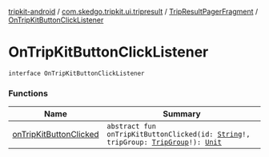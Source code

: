 [tripkit-android](../../../index.md) / [com.skedgo.tripkit.ui.tripresult](../../index.md) / [TripResultPagerFragment](../index.md) / [OnTripKitButtonClickListener](./index.md)

# OnTripKitButtonClickListener

`interface OnTripKitButtonClickListener`

### Functions

| Name | Summary |
|---|---|
| [onTripKitButtonClicked](on-trip-kit-button-clicked.md) | `abstract fun onTripKitButtonClicked(id: `[`String`](https://kotlinlang.org/api/latest/jvm/stdlib/kotlin/-string/index.html)`!, tripGroup: `[`TripGroup`](../../../skedgo.tripkit.routing/-trip-group/index.md)`!): `[`Unit`](https://kotlinlang.org/api/latest/jvm/stdlib/kotlin/-unit/index.html) |

